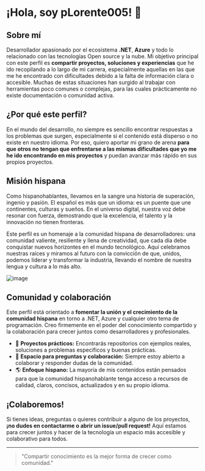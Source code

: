 # ¡Hola, soy pLorente005! 👋

## Sobre mí

Desarrollador apasionado por el ecosistema **.NET**, **Azure** y todo lo relacionado con las tecnologías Open source y la nube. Mi objetivo principal con este perfil es **compartir proyectos, soluciones y experiencias** que he ido recopilando a lo largo de mi carrera, especialmente aquellas en las que me he encontrado con dificultades debido a la falta de información clara o accesible. Muchas de estas situaciones han surgido al trabajar con herramientas poco comunes o complejas, para las cuales prácticamente no existe documentación o comunidad activa.

## ¿Por qué este perfil?

En el mundo del desarrollo, no siempre es sencillo encontrar respuestas a los problemas que surgen, especialmente si el contenido está disperso o no existe en nuestro idioma. Por eso, quiero aportar mi grano de arena **para que otros no tengan que enfrentarse a las mismas dificultades que yo me he ido encontrando en mis proyectos** y puedan avanzar más rápido en sus propios proyectos.

## Misión hispana

Como hispanohablantes, llevamos en la sangre una historia de superación, ingenio y pasión. El español es más que un idioma: es un puente que une continentes, culturas y sueños. En el universo digital, nuestra voz debe resonar con fuerza, demostrando que la excelencia, el talento y la innovación no tienen fronteras.

Este perfil es un homenaje a la comunidad hispana de desarrolladores: una comunidad valiente, resiliente y llena de creatividad, que cada día debe conquistar nuevos horizontes en el mundo tecnológico. Aquí celebramos nuestras raíces y miramos al futuro con la convicción de que, unidos, podemos liderar y transformar la industria, llevando el nombre de nuestra lengua y cultura a lo más alto.

![image](https://github.com/user-attachments/assets/4d2bb6fb-d91b-4c2f-9506-051e9247d4af)

## Comunidad y colaboración

Este perfil está orientado a **fomentar la unión y el crecimiento de la comunidad hispana** en torno a .NET, Azure y cualquier otro tema de programación. Creo firmemente en el poder del conocimiento compartido y la colaboración para crecer juntos como desarrolladores y profesionales.

- 🚀 **Proyectos prácticos:** Encontrarás repositorios con ejemplos reales, soluciones a problemas específicos y buenas prácticas.
- 💬 **Espacio para preguntas y colaboración:** Siempre estoy abierto a colaborar y responder dudas de la comunidad.
- 🌎 **Enfoque hispano:** La mayoría de mis contenidos están pensados para que la comunidad hispanohablante tenga acceso a recursos de calidad, claros, concisos, actualizados y en su propio idioma.

## ¡Colaboremos!

Si tienes ideas, preguntas o quieres contribuir a alguno de los proyectos, **¡no dudes en contactarme o abrir un issue/pull request!** Aquí estamos para crecer juntos y hacer de la tecnología un espacio más accesible y colaborativo para todos.

---

> "Compartir conocimiento es la mejor forma de crecer como comunidad."

